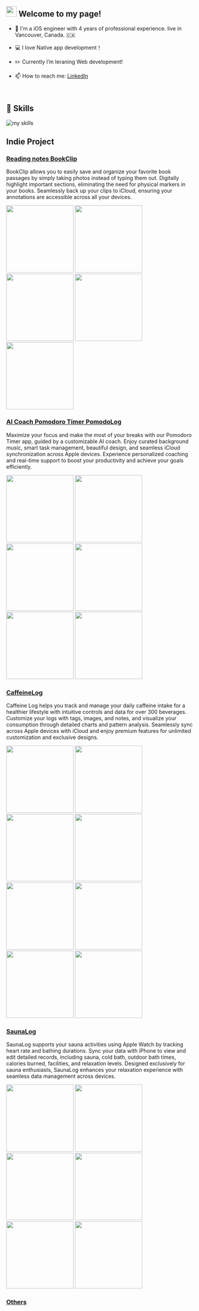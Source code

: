 <!-- 1. GitHub usernameを変更 -->

## <img src="https://media.giphy.com/media/hvRJCLFzcasrR4ia7z/giphy.gif" width="28"> Welcome to my page!

- 🍎 I'm a iOS engineer with 4 years of professional experience. live in Vancouver, Canada. 🇨🇦
- 💻 I love Native app development！
- ✏️ Currently I’m leraning Web development!

- 📫 How to reach me: [LinkedIn](https://www.linkedin.com/in/yugo-matsuda-4a1237307/?trk=public-profile-join-page)
<br>

<!-- アイコンの選択肢一覧：https://arc.net/l/quote/zizyykfh -->
## 🌱 Skills
<img alt="my skills" src="https://skillicons.dev/icons?theme=dark&perline=7&i=apple,figma,firebase,github,swift,kotlin,java,dart" />
<br>


##  Indie Project
### [Reading notes BookClip](https://apps.apple.com/jp/app/%E8%AA%AD%E6%9B%B8%E3%83%A1%E3%83%A2%E7%AE%A1%E7%90%86-bookclip/id1527546245)

BookClip allows you to easily save and organize your favorite book passages by simply taking photos instead of typing them out. Digitally highlight important sections, eliminating the need for physical markers in your books. Seamlessly back up your clips to iCloud, ensuring your annotations are accessible across all your devices.

<img src="https://github.com/user-attachments/assets/b6b5c02d-9241-4cb0-b8f4-65c2ab955e23" width=180 />
<img src="https://github.com/user-attachments/assets/bed8d6b9-bd7b-4b7c-9998-22223fa0dece" width=180 />
<img src="https://github.com/user-attachments/assets/35ed45d0-772e-4713-bbf9-f1529d8892f4" width=180 />
<img src="https://github.com/user-attachments/assets/e65934d3-b6a7-4046-bf88-5464faa96fd2" width=180 />
<img src="https://github.com/user-attachments/assets/bd84fbc0-0320-479c-8f63-686d5f4e91af" width=180 />

### [AI Coach Pomodoro Timer PomodoLog](https://apps.apple.com/jp/app/ai%E3%82%B3%E3%83%BC%E3%83%81%E6%90%AD%E8%BC%89-%E3%83%9D%E3%83%A2%E3%83%89%E3%83%BC%E3%83%AD%E3%82%BF%E3%82%A4%E3%83%9E%E3%83%BC-%E3%83%9D%E3%83%A2%E3%83%89%E3%83%BC%E3%83%AD%E3%82%B0/id6739179159)

Maximize your focus and make the most of your breaks with our Pomodoro Timer app, guided by a customizable AI coach. Enjoy curated background music, smart task management, beautiful design, and seamless iCloud synchronization across Apple devices. Experience personalized coaching and real-time support to boost your productivity and achieve your goals efficiently.

<img src="https://github.com/user-attachments/assets/2c1c6103-9dca-4e21-8255-9092766d09f8" width=180 />
<img src="https://github.com/user-attachments/assets/6181e405-d27a-4b4c-96c8-71c89972c875" width=180 />
<img src="https://github.com/user-attachments/assets/3c30fcb9-c7eb-4707-b3f2-1c8e500fb541" width=180 />
<img src="https://github.com/user-attachments/assets/a60d2509-2b67-4735-bb25-252bbcc305ac" width=180 />
<img src="https://github.com/user-attachments/assets/2075bdb8-6d09-4e59-afeb-296b2358d9f1" width=180 />
<img src="https://github.com/user-attachments/assets/fe2f67b4-b773-4321-9502-378507f698ec" width=180 />

### [CaffeineLog](https://apps.apple.com/jp/app/%E3%82%AB%E3%83%95%E3%82%A7%E3%82%A4%E3%83%B3%E3%83%AD%E3%82%B0-%E3%82%AB%E3%83%95%E3%82%A7%E3%82%A4%E3%83%B3%E6%91%82%E5%8F%96%E3%82%92%E7%B0%A1%E5%8D%98%E8%A8%98%E9%8C%B2%E7%AE%A1%E7%90%86/id6736601220)

Caffeine Log helps you track and manage your daily caffeine intake for a healthier lifestyle with intuitive controls and data for over 300 beverages. Customize your logs with tags, images, and notes, and visualize your consumption through detailed charts and pattern analysis. Seamlessly sync across Apple devices with iCloud and enjoy premium features for unlimited customization and exclusive designs.

<img src="https://github.com/user-attachments/assets/14f88da8-3985-4761-aabd-701f11ee08d7" width=180 />
<img src="https://github.com/user-attachments/assets/54b452d8-8edf-40a6-a1b7-4ab633166752" width=180 />
<img src="https://github.com/user-attachments/assets/4095299e-86e8-48e4-ae86-cbdae96302a8" width=180 />
<img src="https://github.com/user-attachments/assets/e0cb8c96-d18b-4120-9bba-ba62dd92df97" width=180 />
<img src="https://github.com/user-attachments/assets/d839ca7f-17d0-4015-aa46-1864e3681ee7" width=180 />
<img src="https://github.com/user-attachments/assets/24167fa5-ac63-4871-bf11-617c35078693" width=180 />
<img src="https://github.com/user-attachments/assets/f2576d45-29fb-4afc-b09f-4231858a4ec9" width=180 />
<img src="https://github.com/user-attachments/assets/1cd7fafb-7ad3-4742-b77f-ec5627fae9c6" width=180 />

### [SaunaLog](https://apps.apple.com/jp/app/%E3%82%B5%E3%82%A6%E3%83%8A%E3%83%AD%E3%82%B0-%E3%82%B5%E6%B4%BB%E8%A8%98%E9%8C%B2/id6446017315)

SaunaLog supports your sauna activities using Apple Watch by tracking heart rate and bathing durations. Sync your data with iPhone to view and edit detailed records, including sauna, cold bath, outdoor bath times, calories burned, facilities, and relaxation levels. Designed exclusively for sauna enthusiasts, SaunaLog enhances your relaxation experience with seamless data management across devices.

<img src="https://github.com/user-attachments/assets/23d57045-15c7-44bc-8ad6-560a96066563" width=180 />
<img src="https://github.com/user-attachments/assets/b2e98a6b-d709-4aba-9050-7d8997ea9e10" width=180 />
<img src="https://github.com/user-attachments/assets/afc56fb9-b27b-4761-aacd-46c03f7658c7" width=180 />
<img src="https://github.com/user-attachments/assets/1ad47df9-e8f3-4f18-8f0a-e4a97a7a36d5" width=180 />
<img src="https://github.com/user-attachments/assets/29affaa8-bff7-48b8-9542-81e602fdce13" width=180 />
<img src="https://github.com/user-attachments/assets/2e8b7e4a-3b9e-4de4-b3eb-a52e74c0cdbd" width=180 />

### [Others](https://apps.apple.com/jp/developer/yugo-matsuda/id1517181379)



